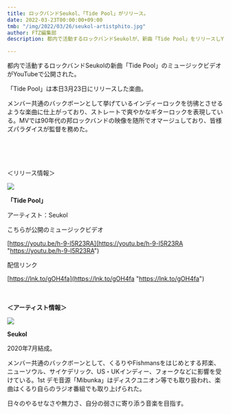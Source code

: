 ```yaml
---
title: ロックバンドSeukol、「Tide Pool」がリリース。
date: 2022-03-23T00:00:00+09:00
tmb: "/img/2022/03/26/seukol-artistphito.jpg"
author: FTZ編集部
description: 都内で活動するロックバンドSeukolが、新曲「Tide Pool」をリリースしYouTubeにてMVが公開された。

---
```

都内で活動するロックバンドSeukolの新曲「Tide Pool」のミュージックビデオがYouTubeで公開された。

「Tide Pool」は本日3月23日にリリースした楽曲。

メンバー共通のバックボーンとして挙げているインディーロックを彷彿とさせるような楽曲に仕上がっており、ストレートで爽やかなギターロックを表現している。MVでは90年代の邦ロックバンドの映像を随所でオマージュしており、皆様ズパラダイスが監督を務めた。

　　　

　　　

＜リリース情報＞

![](/img/2022/03/26/tidepool_jacket.jpg)

**「Tide Pool」**

アーティスト：Seukol

こちらが公開のミュージックビデオ

[https://youtu.be/h-9-l5R23RA](https://youtu.be/h-9-l5R23RA "https://youtu.be/h-9-l5R23RA")

配信リンク

[https://lnk.to/gOH4fa](https://lnk.to/gOH4fa "https://lnk.to/gOH4fa")

　　　

**＜アーティスト情報＞**

![](/img/2022/03/26/seukol-artistphito.jpg)

**Seukol**

2020年7月結成。

メンバー共通のバックボーンとして、くるりやFishmansをはじめとする邦楽、ニューソウル、サイケデリック、US・UKインディー、フォークなどに影響を受けている。1st デモ音源「Mibunka」はディスクユニオン等でも取り扱われ、楽曲はくるり自らのラジオ番組でも取り上げられた。

日々のやるせなさや無力さ、自分の弱さに寄り添う音楽を目指す。